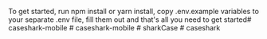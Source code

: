To get started, run npm install or yarn install, copy .env.example variables to your separate .env file,
fill them out and that's all you need to get started#   c a s e s h a r k - m o b i l e  
 #   c a s e s h a r k - m o b i l e  
 #   s h a r k C a s e  
 #   c a s e s h a r k  
 